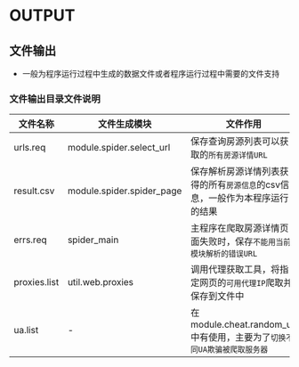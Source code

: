 # OUTPUT

## 文件输出
+ 一般为程序运行过程中生成的数据文件或者程序运行过程中需要的文件支持

### 文件输出目录文件说明
文件名称 | 文件生成模块 | 文件作用
--- | --- | ---
urls.req | module.spider.select_url | 保存查询房源列表可以获取的`所有房源详情URL`
result.csv | module.spider.spider_page | 保存解析房源详情列表获得的所有`房源信息`的csv信息，一般作为本程序运行的结果
errs.req | spider_main | 主程序在爬取房源详情页面失败时，保存`不能用当前模块解析的错误URL`
proxies.list | util.web.proxies | 调用代理获取工具，将指定网页的`可用代理IP`爬取并保存到文件中
ua.list | - | 在module.cheat.random_ua中有使用，主要为了`切换不同UA欺骗被爬取服务器`
